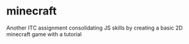 # minecraft
Another ITC assignment consolidating JS skills by creating a basic 2D minecraft game with a tutorial
